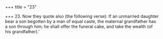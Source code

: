 +++
title = "23"

+++
23. Now they quote also (the following verse): If an unmarried daughter bear a son begotten by a man of equal caste, the maternal grandfather has a son through him; he shall offer the funeral cake, and take the wealth (of his grandfather).'

